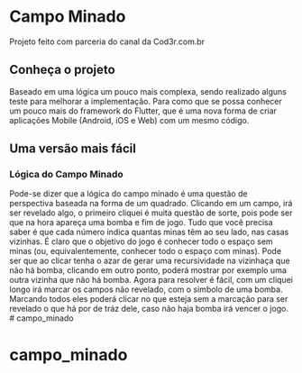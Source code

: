 # Campo Minado

Projeto feito com parceria do canal da Cod3r.com.br

## Conheça o projeto

Baseado em uma lógica um pouco mais complexa, sendo realizado alguns teste para melhorar a implementação. Para como que se possa conhecer um pouco mais do framework do Flutter, que é uma nova forma de criar aplicações Mobile (Android, iOS e Web) com um mesmo código.

## Uma versão mais fácil

### Lógica do Campo Minado

Pode-se dizer que a lógica do campo minado é uma questão de perspectiva baseada na forma de um quadrado.
Clicando em um campo, irá ser revelado algo, o primeiro cliquei é muita questão de sorte, pois pode ser que na hora apareça uma bomba e fim de jogo.
Tudo que você precisa saber é que cada número indica quantas minas têm ao seu lado, nas casas vizinhas. É claro que o objetivo do jogo é conhecer todo o espaço sem minas (ou, equivalentemente, conhecer todo o espaço com minas).
Pode ser que ao clicar tenha o azar de gerar uma recursividade na vizinhaça que não há bomba, clicando em outro ponto, poderá mostrar por exemplo uma outra vizinha que não há bomba.
Agora para resolver é fácil, com um cliquei longo irá marcar os campos não revelado, com o simbolo de uma bomba.
Marcando todos eles poderá clicar no que esteja sem a marcação para ser revelado o que há por de tráz dele, caso não haja bomba irá vencer o jogo. # campo_minado
# campo_minado
